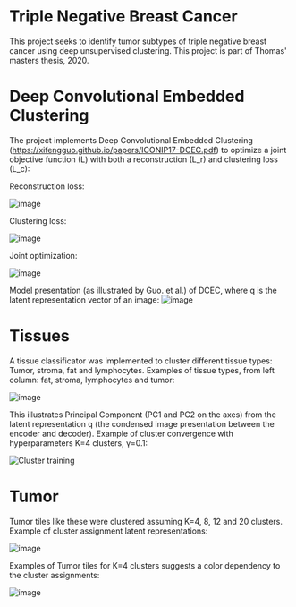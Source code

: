 # Triple Negative Breast Cancer
This project seeks to identify tumor subtypes of triple negative breast cancer using deep unsupervised clustering. This project is part of Thomas' masters thesis, 2020.

# Deep Convolutional Embedded Clustering
The project implements Deep Convolutional Embedded Clustering (https://xifengguo.github.io/papers/ICONIP17-DCEC.pdf) to optimize a joint objective function (L) with both a reconstruction (L_r) and clustering loss (L_c):

Reconstruction loss:

![image](https://user-images.githubusercontent.com/43189719/179667511-46878b89-9730-4777-aaef-9e285e41a87b.png)

Clustering loss:

![image](https://user-images.githubusercontent.com/43189719/179667553-7952a321-855e-439e-bb37-dfc60922b1fc.png)

Joint optimization:

![image](https://user-images.githubusercontent.com/43189719/179667594-a8287443-e19f-4ea9-97b6-94ddca276eda.png)

Model presentation (as illustrated by Guo. et al.) of DCEC, where q is the latent representation vector of an image:
![image](https://user-images.githubusercontent.com/43189719/179660810-b8ddc64a-513c-4f78-82b6-36da06d4b65f.png)

# Tissues
A tissue classificator was implemented to cluster different tissue types: Tumor, stroma, fat and lymphocytes.
Examples of tissue types, from left column: fat, stroma, lymphocytes and tumor:

![image](https://user-images.githubusercontent.com/43189719/179668197-d6265480-a9ab-4f67-81f6-976c9d68925c.png)

This illustrates Principal Component (PC1 and PC2 on the axes) from the latent representation q (the condensed image presentation between the encoder and decoder).
Example of cluster convergence with hyperparameters K=4 clusters, γ=0.1:

![Cluster training](https://user-images.githubusercontent.com/43189719/179666398-12fb2fab-9446-481b-829f-f9e2a70ccfa3.gif)

# Tumor
Tumor tiles like these were clustered assuming K=4, 8, 12 and 20 clusters.
Example of cluster assignment latent representations:

![image](https://user-images.githubusercontent.com/43189719/179666798-894edc52-8d5e-44d5-9ca3-900f86df78c3.png)

Examples of Tumor tiles for K=4 clusters suggests a color dependency to the cluster assignments:

![image](https://user-images.githubusercontent.com/43189719/179667234-0e440021-afca-4785-8685-5ea7eafc3b2f.png)
